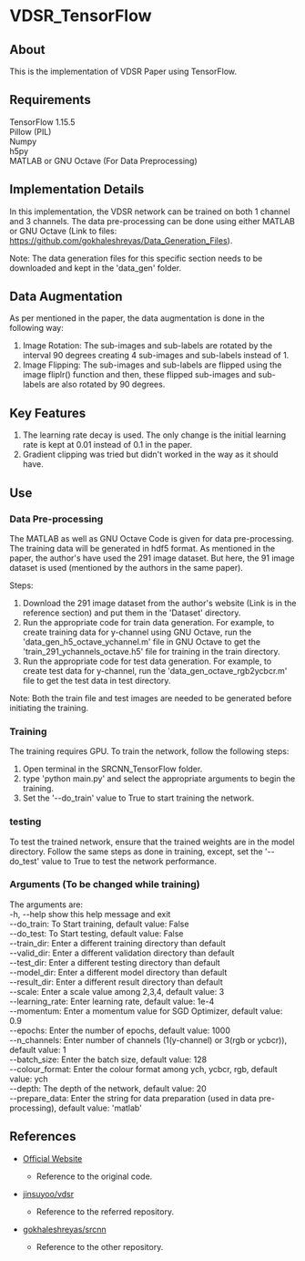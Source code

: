 # VDSR_TensorFlow

## About

This is the implementation of VDSR Paper using TensorFlow.

## Requirements

TensorFlow 1.15.5 \
Pillow (PIL) \
Numpy \
h5py \
MATLAB or GNU Octave (For Data Preprocessing)

## Implementation Details

In this implementation, the VDSR network can be trained on both 1 channel and 3 channels. The data pre-processing can be done using either MATLAB or GNU Octave (Link to files: https://github.com/gokhaleshreyas/Data_Generation_Files).

Note: The data generation files for this specific section needs to be downloaded and kept in the 'data_gen' folder.

## Data Augmentation

As per mentioned in the paper, the data augmentation is done in the following way:
1. Image Rotation: The sub-images and sub-labels are rotated by the interval 90 degrees creating 4 sub-images and sub-labels instead of 1.
2. Image Flipping: The sub-images and sub-labels are flipped using the image fliplr() function and then, these flipped sub-images and sub-labels are also rotated by 90 degrees.

## Key Features

1. The learning rate decay is used. The only change is the initial learning rate is kept at 0.01 instead of 0.1 in the paper.
2. Gradient clipping was tried but didn't worked in the way as it should have.

## Use

### Data Pre-processing

The MATLAB as well as GNU Octave Code is given for data pre-processing. The training data will be generated in hdf5 format.
As mentioned in the paper, the author's have used the 291 image dataset. But here, the 91 image dataset is used (mentioned by the authors in the same paper).

Steps:
1. Download the 291 image dataset from the author's website (Link is in the reference section) and put them in the 'Dataset' directory.
2. Run the appropriate code for train data generation. For example, to create training data for y-channel using GNU Octave, run the 'data_gen_h5_octave_ychannel.m' file in GNU Octave to get the 'train_291_ychannels_octave.h5' file for training in the train directory.
3. Run the appropriate code for test data generation. For example, to create test data for y-channel, run the 'data_gen_octave_rgb2ycbcr.m' file to get the test data in test directory.

Note: Both the train file and test images are needed to be generated before initiating the training.

### Training

The training requires GPU. To train the network, follow the following steps:
1. Open terminal in the SRCNN_TensorFlow folder.
2. type 'python main.py' and select the appropriate arguments to begin the training.
3. Set the '--do_train' value to True to start training the network.


### testing

To test the trained network, ensure that the trained weights are in the model directory. Follow the same steps as done in training, except, set the '--do_test' value to True to test the network performance.


### Arguments (To be changed while training)
The arguments are: \
-h, --help            show this help message and exit \
--do_train:  To Start training, default value: False \
--do_test: To Start testing, default value: False \
--train_dir: Enter a different training directory than default \
--valid_dir: Enter a different validation directory than default \
--test_dir: Enter a different testing directory than default \
--model_dir: Enter a different model directory than default \
--result_dir: Enter a different result directory than default \
--scale: Enter a scale value among 2,3,4, default value: 3 \
--learning_rate: Enter learning rate, default value: 1e-4 \
--momentum: Enter a momentum value for SGD Optimizer, default value: 0.9 \
--epochs: Enter the number of epochs, default value: 1000 \
--n_channels: Enter number of channels (1(y-channel) or 3(rgb or ycbcr)), default value: 1 \
--batch_size: Enter the batch size, default value: 128 \
--colour_format: Enter the colour format among ych, ycbcr, rgb, default value: ych \
--depth: The depth of the network, default value: 20 \
--prepare_data: Enter the string for data preparation (used in data pre-processing), default value: 'matlab'



## References

- [Official Website][1]
    - Reference to the original code.

- [jinsuyoo/vdsr][2]
    - Reference to the referred repository.

- [gokhaleshreyas/srcnn][3]
    - Reference to the other repository.

[1]: https://cv.snu.ac.kr/research/VDSR/
[2]: https://github.com/jinsuyoo/srcnn
[3]: https://github.com/gokhaleshreyas/SRCNN_TensorFlow

